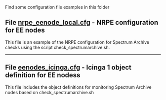 Find some configuration file examples in this folder

## File [nrpe_eenode_local.cfg](nrpe_eenode_local.cfg) - NRPE configuration for EE nodes

This file is an example of the NRPE configuration for Spectrum Archive checks using the script check_spectrumarchive.sh.

------------------------

## File [eenodes_icinga.cfg](eenodes_icinga.cfg) - Icinga 1 object definition for EE nodess

This file includes the object definitions for monitoring Spectrum Archive nodes based on check_spectrumarchive.sh

